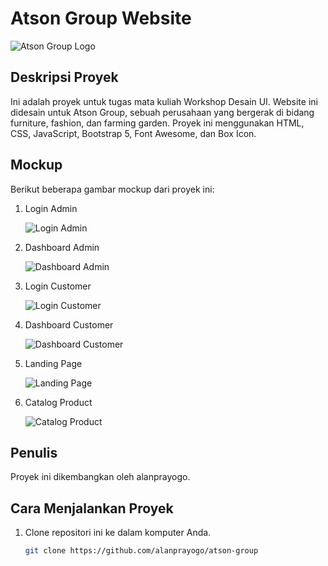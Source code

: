 # Atson Group Website

![Atson Group Logo](path/to/assets/img/mockup/ag_logo.png)

## Deskripsi Proyek

Ini adalah proyek untuk tugas mata kuliah Workshop Desain UI. Website ini didesain untuk Atson Group, sebuah perusahaan yang bergerak di bidang furniture, fashion, dan farming garden. Proyek ini menggunakan HTML, CSS, JavaScript, Bootstrap 5, Font Awesome, dan Box Icon.

## Mockup

Berikut beberapa gambar mockup dari proyek ini:

1. Login Admin

   ![Login Admin](path/to/assets/img/mockup/login-admin-page.png)

2. Dashboard Admin

   ![Dashboard Admin](path/to/assets/img/mockup/dashboard-admin-page.png)

3. Login Customer

   ![Login Customer](path/to/assets/img/mockup/login-customer-page.png)

4. Dashboard Customer

   ![Dashboard Customer](path/to/assets/img/mockup/dashboard-customer-page.png)

5. Landing Page

   ![Landing Page](path/to/assets/img/mockup/landing-page.png)

6. Catalog Product

   ![Catalog Product](path/to/assets/img/mockup/catalog-page.png)

## Penulis

Proyek ini dikembangkan oleh alanprayogo.

## Cara Menjalankan Proyek

1. Clone repositori ini ke dalam komputer Anda.
   ```bash
   git clone https://github.com/alanprayogo/atson-group
   ```
